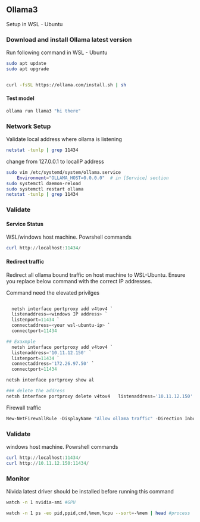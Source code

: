 ## Ollama3
Setup in WSL - Ubuntu

### Download and install Ollama latest version

Run following command in WSL - Ubuntu
```bash
sudo apt update
sudo apt upgrade


curl -fsSL https://ollama.com/install.sh | sh
```


#### Test model 

```bash
ollama run llama3 "hi there"
```



### Network Setup

Validate local address where ollama is listening
```bash
netstat -tunlp | grep 11434

```

change from 127.0.0.1 to localIP address 
```bash
sudo vim /etc/systemd/system/ollama.service
	Environment="OLLAMA_HOST=0.0.0.0"  # in [Service] section
sudo systemctl daemon-reload
sudo systemctl restart ollama
netstat -tunlp | grep 11434
```

### Validate 

#### Service Status 
WSL/windows host machine. Powrshell commands
```powershell
curl http://localhost:11434/ 
```



#### Redirect traffic
Redirect all ollama bound traffic on host machine to WSL-Ubuntu. Ensure you replace below command with the correct IP addresses.

Command need the elevated privilges

```powershell

  netsh interface portproxy add v4tov4 `
  listenaddress=<windows IP address> `
  listenport=11434 `
  connectaddress=<your wsl-ubuntu-ip> `
  connectport=11434 

## Exaxmple
  netsh interface portproxy add v4tov4 `
  listenaddress='10.11.12.150' `
  listenport=11434 `
  connectaddress='172.26.97.50' `
  connectport=11434 

netsh interface portproxy show al

### delete the address
netsh interface portproxy delete v4tov4   listenaddress='10.11.12.150' listenport=11434


```

Firewall traffic
```powershell 
New-NetFirewallRule -DisplayName "Allow ollama traffic" -Direction Inbound -Protocol TCP -LocalPort 11434 -Action Allow

```



### Validate 
windows host machine. Powrshell commands
```powershell
curl http://localhost:11434/ 
curl http://10.11.12.150:11434/

```


### Monitor
Nivida latest driver should be installed before running this command

```bash
watch -n 1 nvidia-smi #GPU

watch -n 1 ps -eo pid,ppid,cmd,%mem,%cpu --sort=-%mem | head #process
```


